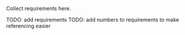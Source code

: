 Collect requirements here.

TODO: add requirements
TODO: add numbers to requirements to make referencing easier

